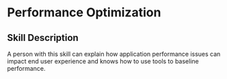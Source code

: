 # Performance Optimization

## Skill Description
A person with this skill can explain how application performance issues can impact end user experience and knows how to use tools to baseline performance.
